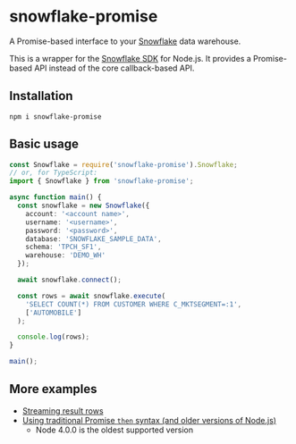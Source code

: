 # snowflake-promise

A Promise-based interface to your [Snowflake](https://www.snowflake.net/) data warehouse.

This is a wrapper for the [Snowflake SDK](https://www.npmjs.com/package/snowflake-sdk) for Node.js. It provides a Promise-based API instead of the core callback-based API.

## Installation

`npm i snowflake-promise`

## Basic usage

```typescript
const Snowflake = require('snowflake-promise').Snowflake;
// or, for TypeScript:
import { Snowflake } from 'snowflake-promise';

async function main() {
  const snowflake = new Snowflake({
    account: '<account name>',
    username: '<username>',
    password: '<password>',
    database: 'SNOWFLAKE_SAMPLE_DATA',
    schema: 'TPCH_SF1',
    warehouse: 'DEMO_WH'
  });

  await snowflake.connect();

  const rows = await snowflake.execute(
    'SELECT COUNT(*) FROM CUSTOMER WHERE C_MKTSEGMENT=:1',
    ['AUTOMOBILE']
  );

  console.log(rows);
}

main();
```

## More examples

* [Streaming result rows](src/examples/streaming.js)
* [Using traditional Promise `then` syntax (and older versions of Node.js)](src/examples/oldSchool.js)
    * Node 4.0.0 is the oldest supported version
